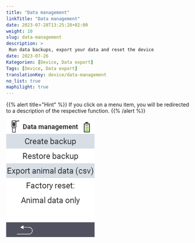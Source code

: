 ```yaml
---
title: "Data management"
linkTitle: "Data management"
date: 2023-07-28T13:25:28+02:00
weight: 10
slug: data-management
description: >
 Run data backups, export your data and reset the device
date: 2023-07-26
Kategorien: [Device, Data export]
Tags: [Device, Data export]
translationKey: device/data-management
no_list: true
maphilight: true
---
```

{{% alert title="Hint" %}}
If you click on a menu item, you will be redirected to a description of the respective function.
{{% /alert %}}

<img src="menu.png/" alt="VitalControl Data management" title="Data management" usemap="#workmap" class="maphilight">

<map name="workmap">
  <area shape="rect" coords="0,40,240,80" alt="Create backup" title="The instructions for creating a backup can be found here&#10;Mouse klick: open documentation" href="/en/docs/backup/backup/">
  <area shape="rect" coords="0,80,240,120" alt="Restore backup" title="The instructions for restore a backup can be found here&#10;Mouse klick: open documentation" href="/en/docs/backup/restore/">
  <area shape="rect" coords="0,120,240,160" alt="Export animal data" title="All information and instructions for exporting animal data can be found here&#10;Mouse klick: open documentation" href="/en/docs/data-export/usb-drive/">
  <area shape="rect" coords="0,160,240,240" alt="Factory reset" title="All information and instructions for resetting the device and the animal data can be found here&#10;Mouse klick: open documentation" href="/docs/reset/">
</map>
